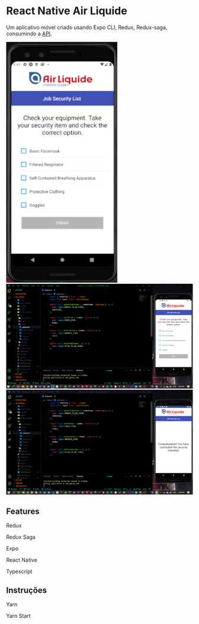 # React Native Air Liquide


Um aplicativo móvel criado usando Expo CLI, Redux, Redux-saga, consumindo a [API]( https://my.api.mockaroo.com/epilist?key=52d6c330).

<img src="https://raw.githubusercontent.com/pedropbazzo/air-liquide/develop/src/assets/img/tela3.png" width="300" img src="https://raw.githubusercontent.com/pedropbazzo/air-liquide/develop/src/assets/img/tela4.png" width="300">

<img src="https://raw.githubusercontent.com/pedropbazzo/air-liquide/develop/src/assets/img/tela1.PNG" width="600">

<img src="https://raw.githubusercontent.com/pedropbazzo/air-liquide/develop/src/assets/img/tela2.PNG" width="600">

## Features

Redux

Redux Saga

Expo

React Native

Typescript


## Instruções 

Yarn 

Yarn Start